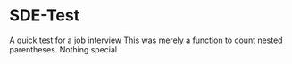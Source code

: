 # SDE-Test
A quick test for a job interview
This was merely a function to count nested parentheses. Nothing special
